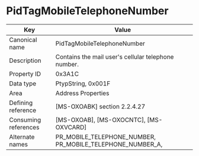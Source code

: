 # PidTagMobileTelephoneNumber

| Key | Value |
|---|---|
| Canonical name | PidTagMobileTelephoneNumber |
| Description | Contains the mail user's cellular telephone number. |
| Property ID | 0x3A1C |
| Data type | PtypString, 0x001F |
| Area | Address Properties |
| Defining reference | [MS-OXOABK] section 2.2.4.27 |
| Consuming references | [MS-OXOAB], [MS-OXOCNTC], [MS-OXVCARD] |
| Alternate names | PR_MOBILE_TELEPHONE_NUMBER, PR_MOBILE_TELEPHONE_NUMBER_A, |
